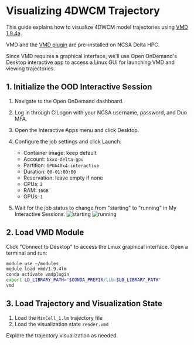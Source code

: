 # Visualizing 4DWCM Trajectory

This guide explains how to visualize 4DWCM model trajectories using [VMD 1.9.4a](https://www.ks.uiuc.edu/Development/Download/download.cgi?PackageName=VMD).

VMD and the [VMD plugin](https://github.com/Luthey-Schulten-Lab/LMVMDPlugin) are pre-installed on NCSA Delta HPC.

Since VMD requires a graphical interface, we'll use Open OnDemand's Desktop interactive app to access a Linux GUI for launching VMD and viewing trajectories.

## 1. Initialize the OOD Interactive Session
1. Navigate to the Open OnDemand dashboard.

2. Log in through CILogon with your NCSA username, password, and Duo MFA.

3. Open the Interactive Apps menu and click Desktop.

4. Configure the job settings and click Launch:
   - Container image: keep default
   - Account: `bxxx-delta-gpu`
   - Partition: `GPUA40x4-interactive`
   - Duration: `00-01:00:00`
   - Reservation: leave empty if none
   - CPUs: `2`
   - RAM: `16GB`
   - GPUs: `1`

5. Wait for the job status to change from "starting" to "running" in My Interactive Sessions. 
![starting](https://docs.ncsa.illinois.edu/systems/delta/en/latest/_images/desktop-starting.png)
![running](https://docs.ncsa.illinois.edu/systems/delta/en/latest/_images/desktop-connect.png)
## 2. Load VMD Module
Click "Connect to Desktop" to access the Linux graphical interface. Open a terminal and run:

```bash
module use ~/modules
module load vmd/1.9.4lm
conda activate vmdplugin
export LD_LIBRARY_PATH="$CONDA_PREFIX/lib:$LD_LIBRARY_PATH"
vmd
```

## 3. Load Trajectory and Visualization State

1. Load the `MinCell_1.lm` trajectory file
2. Load the visualization state `render.vmd`

Explore the trajectory visualization as needed. 
